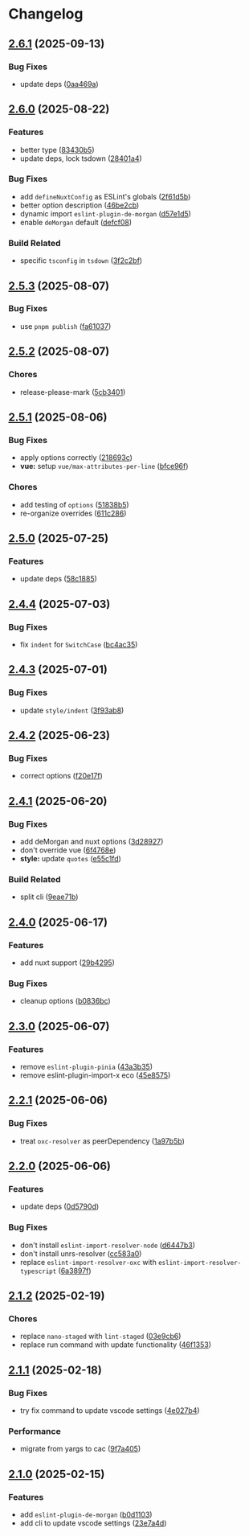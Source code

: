 # Changelog

## [2.6.1](https://github.com/9romise/eslint-config/compare/v2.6.0...v2.6.1) (2025-09-13)


### Bug Fixes

* update deps ([0aa469a](https://github.com/9romise/eslint-config/commit/0aa469a3565fef28e0af7244355c8e15c6e6f4e0))

## [2.6.0](https://github.com/9romise/eslint-config/compare/v2.5.3...v2.6.0) (2025-08-22)


### Features

* better type ([83430b5](https://github.com/9romise/eslint-config/commit/83430b56b4ed86c49b55fa20a2747716185da438))
* update deps, lock tsdown ([28401a4](https://github.com/9romise/eslint-config/commit/28401a457f99de1721395ac0ffc663e5eb5a470c))


### Bug Fixes

* add `defineNuxtConfig` as ESLint's globals ([2f61d5b](https://github.com/9romise/eslint-config/commit/2f61d5b24fb2f3f28d6898e7898a6b4a8db2d1b3))
* better option description ([46be2cb](https://github.com/9romise/eslint-config/commit/46be2cba8f82e3368f63a45f72481a1ba4bbb765))
* dynamic import `eslint-plugin-de-morgan` ([d57e1d5](https://github.com/9romise/eslint-config/commit/d57e1d57d5d1382ba96c40f39339160e8859184a))
* enable `deMorgan` default ([defcf08](https://github.com/9romise/eslint-config/commit/defcf0883f9c7b467ac6a95094c136bb8f6604ed))


### Build Related

* specific `tsconfig` in `tsdown` ([3f2c2bf](https://github.com/9romise/eslint-config/commit/3f2c2bf0d2404a2e66c7903e16ee6449caa48d3e))

## [2.5.3](https://github.com/9romise/eslint-config/compare/v2.5.2...v2.5.3) (2025-08-07)


### Bug Fixes

* use `pnpm publish` ([fa61037](https://github.com/9romise/eslint-config/commit/fa610376df1aefd671869ff2521394a003d0c7da))

## [2.5.2](https://github.com/9romise/eslint-config/compare/v2.5.1...v2.5.2) (2025-08-07)


### Chores

* release-please-mark ([5cb3401](https://github.com/9romise/eslint-config/commit/5cb3401485d36198155fdb793fa7115f4f15f93f))

## [2.5.1](https://github.com/9romise/eslint-config/compare/v2.5.0...v2.5.1) (2025-08-06)


### Bug Fixes

* apply options correctly ([218693c](https://github.com/9romise/eslint-config/commit/218693cf470f21855ed8058fdaac6da130e6d3e3))
* **vue:** setup `vue/max-attributes-per-line` ([bfce96f](https://github.com/9romise/eslint-config/commit/bfce96fcf4ce3c464ac140a18138a824b69d2a11))


### Chores

* add testing of `options` ([51838b5](https://github.com/9romise/eslint-config/commit/51838b5008b916fa4836318dfe418ed2b0e61212))
* re-organize overrides ([611c286](https://github.com/9romise/eslint-config/commit/611c286744f5daa1f3b9d5d808ce21b8d7894015))

## [2.5.0](https://github.com/9romise/eslint-config/compare/v2.4.4...v2.5.0) (2025-07-25)


### Features

* update deps ([58c1885](https://github.com/9romise/eslint-config/commit/58c188516c3c396ead205411d618ec98c1b01c32))

## [2.4.4](https://github.com/9romise/eslint-config/compare/v2.4.3...v2.4.4) (2025-07-03)


### Bug Fixes

* fix `indent` for `SwitchCase` ([bc4ac35](https://github.com/9romise/eslint-config/commit/bc4ac350dd1281d0fef2f6e1b00c43e82e6d89b8))

## [2.4.3](https://github.com/9romise/eslint-config/compare/v2.4.2...v2.4.3) (2025-07-01)


### Bug Fixes

* update `style/indent` ([3f93ab8](https://github.com/9romise/eslint-config/commit/3f93ab86c3767f5efccb1adcf60f103e52566f71))

## [2.4.2](https://github.com/9romise/eslint-config/compare/v2.4.1...v2.4.2) (2025-06-23)


### Bug Fixes

* correct options ([f20e17f](https://github.com/9romise/eslint-config/commit/f20e17f84737eac63617231fda0d9fc53f90cdf9))

## [2.4.1](https://github.com/9romise/eslint-config/compare/v2.4.0...v2.4.1) (2025-06-20)


### Bug Fixes

* add deMorgan and nuxt options ([3d28927](https://github.com/9romise/eslint-config/commit/3d28927aa18b798dd4db084932fed54886503d06))
* don't override vue ([6f4768e](https://github.com/9romise/eslint-config/commit/6f4768ef5b104acae65d661ef931d8c6a9c5b367))
* **style:** update `quotes` ([e55c1fd](https://github.com/9romise/eslint-config/commit/e55c1fd18598252201b3219369823dad05352e63))


### Build Related

* split cli ([9eae71b](https://github.com/9romise/eslint-config/commit/9eae71b4716181850e1abdfaa0068699b28945d0))

## [2.4.0](https://github.com/9romise/eslint-config/compare/v2.3.0...v2.4.0) (2025-06-17)


### Features

* add nuxt support ([29b4295](https://github.com/9romise/eslint-config/commit/29b4295cce1db3e514a82d06726890cdba6fb3f0))


### Bug Fixes

* cleanup options ([b0836bc](https://github.com/9romise/eslint-config/commit/b0836bc66a9ba62717c5cfc916732e30e9a22b98))

## [2.3.0](https://github.com/9romise/eslint-config/compare/v2.2.1...v2.3.0) (2025-06-07)


### Features

* remove `eslint-plugin-pinia` ([43a3b35](https://github.com/9romise/eslint-config/commit/43a3b3524d35006a6fe498c28f2f95319e0f8d0c))
* remove eslint-plugin-import-x eco ([45e8575](https://github.com/9romise/eslint-config/commit/45e85755a759adeb4eb59dab814e6f79eccbcde0))

## [2.2.1](https://github.com/9romise/eslint-config/compare/v2.2.0...v2.2.1) (2025-06-06)


### Bug Fixes

* treat `oxc-resolver` as peerDependency ([1a97b5b](https://github.com/9romise/eslint-config/commit/1a97b5b8e589df4d22621be2cdb68c436936fe4b))

## [2.2.0](https://github.com/9romise/eslint-config/compare/v2.1.2...v2.2.0) (2025-06-06)


### Features

* update deps ([0d5790d](https://github.com/9romise/eslint-config/commit/0d5790dde07bafbf8b97d689347c3c74fcd11628))


### Bug Fixes

* don't install `eslint-import-resolver-node` ([d6447b3](https://github.com/9romise/eslint-config/commit/d6447b314da04d92e057189a0a9f815ced6d7df1))
* don't install unrs-resolver ([cc583a0](https://github.com/9romise/eslint-config/commit/cc583a086825424b4668366bca5a915fcee5be8b))
* replace `eslint-import-resolver-oxc` with `eslint-import-resolver-typescript` ([6a3897f](https://github.com/9romise/eslint-config/commit/6a3897f309fd222468e5b3b65527d725a0112386))

## [2.1.2](https://github.com/9romise/eslint-config/compare/v2.1.1...v2.1.2) (2025-02-19)


### Chores

* replace `nano-staged` with `lint-staged` ([03e9cb6](https://github.com/9romise/eslint-config/commit/03e9cb653086ae67553c1a21df856954a30b86c5))
* replace run command with update functionality ([46f1353](https://github.com/9romise/eslint-config/commit/46f1353f4738c957c68c3b0e74f0e85a270be92f))

## [2.1.1](https://github.com/9romise/eslint-config/compare/v2.1.0...v2.1.1) (2025-02-18)


### Bug Fixes

* try fix command to update vscode settings ([4e027b4](https://github.com/9romise/eslint-config/commit/4e027b4d6fb4ada93587a9c57185618bf027b297))


### Performance

* migrate from yargs to cac ([9f7a405](https://github.com/9romise/eslint-config/commit/9f7a405a0d15d24e600e67f41dd1b4df340a8b4e))

## [2.1.0](https://github.com/9romise/eslint-config/compare/v2.0.1...v2.1.0) (2025-02-15)


### Features

* add `eslint-plugin-de-morgan` ([b0d1103](https://github.com/9romise/eslint-config/commit/b0d1103f44932592ea29fc72dec2b0fade5c6596))
* add cli to update vscode settings ([23e7a4d](https://github.com/9romise/eslint-config/commit/23e7a4dc85fcf90bef2485cfde3e386035c4d63d))
